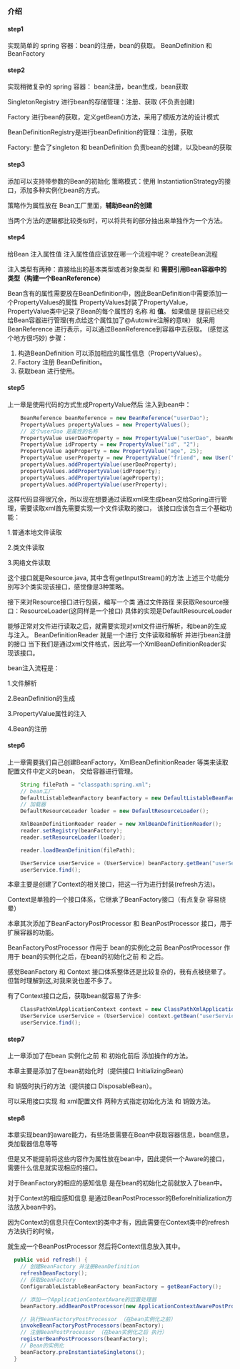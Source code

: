 ### 介绍
#### step1
实现简单的 spring 容器：bean的注册，bean的获取。
BeanDefinition 和 BeanFactory 

#### step2
实现稍微复杂的 spring 容器：
bean注册，bean生成，bean获取


SingletonRegistry 进行bean的存储管理：注册、获取 (不负责创建)

Factory 进行bean的获取，定义getBean()方法，采用了模版方法的设计模式

BeanDefinitionRegistry是进行beanDefinition的管理：注册，获取

Factory: 整合了singleton 和 beanDefinition 负责bean的创建，以及bean的获取

#### step3
添加可以支持带参数的Bean的初始化
策略模式：使用 InstantiationStrategy的接口，添加多种实例化bean的方式。

策略作为属性放在 Bean工厂里面，**辅助Bean的创建**

当两个方法的逻辑都比较类似时，可以将共有的部分抽出来单独作为一个方法。

#### step4
给Bean 注入属性值 注入属性值应该放在哪一个流程中呢？ createBean流程

注入类型有两种：直接给出的基本类型或者对象类型 和 **需要引用Bean容器中的类型（构建一个BeanReference）**

Bean含有的属性需要放在BeanDefinition中，因此BeanDefinition中需要添加一个PropertyValues的属性
PropertyValues封装了PropertyValue，PropertyValue类中记录了Bean的每个属性的 名称 和 **值**。
如果值是 提前已经交给Bean容器进行管理(有点给这个属性加了@Autowire注解的意味） 就采用BeanReference 进行表示，可以通过BeanReference到容器中去获取。
(感觉这个地方很巧妙)
步骤：
1. 构造BeanDefinition 可以添加相应的属性信息（PropertyValues）。
2. Factory 注册 BeanDefinition。
3. 获取bean 进行使用。

#### step5
上一章是使用代码的方式生成PropertyValue然后 注入到bean中：
```java
    BeanReference beanReference = new BeanReference("userDao");
    PropertyValues propertyValues = new PropertyValues();
    // 这个userDao 是属性的名称
    PropertyValue userDaoProperty = new PropertyValue("userDao", beanReference);
    PropertyValue idProperty = new PropertyValue("id", "2");
    PropertyValue ageProperty = new PropertyValue("age", 25);
    PropertyValue userProperty = new PropertyValue("friend", new User("kingpopen", 26));
    propertyValues.addPropertyValue(userDaoProperty);
    propertyValues.addPropertyValue(idProperty);
    propertyValues.addPropertyValue(ageProperty);
    propertyValues.addPropertyValue(userProperty);
```
这样代码显得很冗余，所以现在想要通过读取xml来生成bean交给Spring进行管理，需要读取xml首先需要实现一个文件读取的接口，
该接口应该包含三个基础功能：

1.普通本地文件读取

2.类文件读取

3.网络文件读取

这个接口就是Resource.java, 其中含有getInputStream()的方法
上述三个功能分别写3个类实现该接口，感觉像是3种策略。

接下来对Resource接口进行包装，编写一个类 通过文件路径 来获取Resource接口：ResourceLoader(这同样是一个接口)
具体的实现是DefaultResourceLoader

能够正常对文件进行读取之后，就需要实现对xml文件进行解析，和bean的生成与注入。
BeanDefinitionReader 就是一个进行 文件读取和解析 并进行bean注册的接口
当下我们是通过xml文件格式，因此写一个XmlBeanDefinitionReader实现该接口。

bean注入流程是：

1.文件解析

2.BeanDefinition的生成

3.PropertyValue属性的注入

4.Bean的注册

#### step6
上一章需要我们自己创建BeanFactory，XmlBeanDefinitionReader 等类来读取配置文件中定义的bean，
交给容器进行管理。
```java
    String filePath = "classpath:spring.xml";
    // bean工厂
    DefaultListableBeanFactory beanFactory = new DefaultListableBeanFactory();
    // 加载器
    DefaultResourceLoader loader = new DefaultResourceLoader();

    XmlBeanDefinitionReader reader = new XmlBeanDefinitionReader();
    reader.setRegistry(beanFactory);
    reader.setResourceLoader(loader);

    reader.loadBeanDefinition(filePath);

    UserService userService = (UserService) beanFactory.getBean("userService");
    userService.find();
```
本章主要是创建了Context的相关接口，把这一行为进行封装(refresh方法)。

Context是单独的一个接口体系，它继承了BeanFactory接口（有点复杂 容易绕晕）

本章其次添加了BeanFactoryPostProcessor 和 BeanPostProcessor 接口，用于扩展容器的功能。

BeanFactoryPostProcessor 作用于 bean的实例化之前
BeanPostProcessor 作用于 bean的实例化之后，在bean的初始化之前 和 之后。

感觉BeanFactory 和 Context 接口体系整体还是比较复杂的，我有点被绕晕了。
但暂时理解到这,对我来说也差不多了。

有了Context接口之后，获取bean就容易了许多:
```java
    ClassPathXmlApplicationContext context = new ClassPathXmlApplicationContext("classpath:spring.xml");
    UserService userService = (UserService) context.getBean("userService");
    userService.find();
```
#### step7
上一章添加了在bean 实例化之前 和 初始化前后 添加操作的方法。

本章主要是添加了在bean初始化时（提供接口 InitializingBean）

和 销毁时执行的方法（提供接口 DisposableBean）。

可以采用接口实现 和 xml配置文件 两种方式指定初始化方法 和 销毁方法。

#### step8
本章实现bean的aware能力，有些场景需要在Bean中获取容器信息，bean信息，类加载器信息等等

但是又不能提前将这些内容作为属性放在bean中，因此提供一个Aware的接口，需要什么信息就实现相应的接口。

对于BeanFactory的相应的感知信息 是在bean的初始化之前就放入了bean中。

对于Context的相应感知信息 是通过BeanPostProcessor的BeforeInitialization方法放入bean中的。

因为Context的信息只在Context的类中才有，因此需要在Context类中的refresh方法执行的时候，

就生成一个BeanPostProcessor 然后将Context信息放入其中。

```java
  public void refresh() {
    // 创建BeanFactory 并注册BeanDefinition
    refreshBeanFactory();
    // 获取BeanFactory
    ConfigurableListableBeanFactory beanFactory = getBeanFactory();

    // 添加一个ApplicationContextAware的后置处理器
    beanFactory.addBeanPostProcessor(new ApplicationContextAwarePostProcessor(this));

    // 执行BeanFactoryPostProcessor （在bean实例化之前）
    invokeBeanFactoryPostProcessors(beanFactory);
    // 注册BeanPostProcessor （在bean实例化之后 执行）
    registerBeanPostProcessors(beanFactory);
    // Bean的实例化
    beanFactory.preInstantiateSingletons();
  }
```

